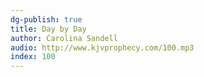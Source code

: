 ```yaml
---
dg-publish: true
title: Day by Day
author: Carolina Sandell
audio: http://www.kjvprophecy.com/100.mp3
index: 100
---
```


